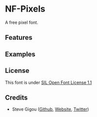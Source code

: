 # NF-Pixels

A free pixel font.

## Features

## Examples

## License

This font is under [SIL Open Font License 1.1](CHANGELOG.md)


## Credits

* Steve Gigou ([Github](https://github.com/sgigou), [Website](https://steve.gigou.fr), [Twitter](https://twitter.com/stevegigou))
